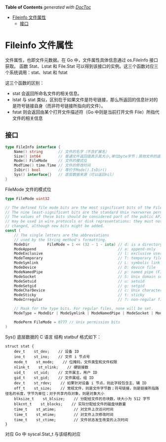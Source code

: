 <!-- START doctoc generated TOC please keep comment here to allow auto update -->
<!-- DON'T EDIT THIS SECTION, INSTEAD RE-RUN doctoc TO UPDATE -->
**Table of Contents**  *generated with [DocToc](https://github.com/thlorenz/doctoc)*

- [Fileinfo 文件属性](#fileinfo-%E6%96%87%E4%BB%B6%E5%B1%9E%E6%80%A7)
  - [接口](#%E6%8E%A5%E5%8F%A3)

<!-- END doctoc generated TOC please keep comment here to allow auto update -->

# Fileinfo 文件属性

文件属性，也即文件元数据。在 Go 中，文件属性具体信息通过 os.FileInfo 接口获取。
函数 Stat、Lstat 和 File.Stat 可以得到该接口的实例。这三个函数对应三个系统调用：stat、lstat 和 fstat


这三个函数的区别：

- stat 会返回所命名文件的相关信息。
- lstat 与 stat 类似，区别在于如果文件是符号链接，那么所返回的信息针对的是符号链接自身（而非符号链接所指向的文件）。
- fstat 则会返回由某个打开文件描述符（Go 中则是当前打开文件 File）所指代文件的相关信息

## 接口
```go
type FileInfo interface {
    Name() string       // 文件的名字（不含扩展名）
    Size() int64        // 普通文件返回值表示其大小,单位byte字节；其他文件的返回值含义各系统不同
    Mode() FileMode     // 文件的模式位
    ModTime() time.Time // 文件的修改时间
    IsDir() bool        // 等价于Mode().IsDir()
    Sys() interface{}   // 底层数据来源（可以返回nil）
}
```

FileMode 文件的模式位
```go
type FileMode uint32

// The defined file mode bits are the most significant bits of the FileMode.
// The nine least-significant bits are the standard Unix rwxrwxrwx permissions.
// The values of these bits should be considered part of the public API and
// may be used in wire protocols or disk representations: they must not be
// changed, although new bits might be added.
const (
	// The single letters are the abbreviations
	// used by the String method's formatting.
	ModeDir        FileMode = 1 << (32 - 1 - iota) // d: is a directory
	ModeAppend                                     // a: append-only
	ModeExclusive                                  // l: exclusive user
	ModeTemporary                                  // T: temporary file; Plan 9 only
	ModeSymlink                                    // L: symbolic link
	ModeDevice                                     // D: device file
	ModeNamedPipe                                  // p: named pipe (FIFO)
	ModeSocket                                     // S: Unix domain socket
	ModeSetuid                                     // u: setuid
	ModeSetgid                                     // g: setgid
	ModeCharDevice                                 // c: Unix character device, when ModeDevice is set
	ModeSticky                                     // t: sticky
	ModeIrregular                                  // ?: non-regular file; nothing else is known about this file

	// Mask for the type bits. For regular files, none will be set.
	ModeType = ModeDir | ModeSymlink | ModeNamedPipe | ModeSocket | ModeDevice | ModeCharDevice | ModeIrregular

	ModePerm FileMode = 0777 // Unix permission bits
)
```

Sys() 底层数据的 C 语言 结构 statbuf 格式如下：
```cgo
struct stat {
    dev_t    st_dev;    // 设备 ID
    ino_t    st_ino;    // 文件 i 节点号
    mode_t    st_mode;    // 位掩码，文件类型和文件权限
    nlink_t    st_nlink;    // 硬链接数
    uid_t    st_uid;    // 文件属主，用户 ID
    gid_t    st_gid;    // 文件属组，组 ID
    dev_t    st_rdev;    // 如果针对设备 i 节点，则此字段包含主、辅 ID
    off_t    st_size;    // 常规文件，则是文件字节数；符号链接，则是链接所指路径名的长度，字节为单位；对于共享内存对象，则是对象大小
    blksize_t    st_blsize;    // 分配给文件的总块数，块大小为 512 字节
    blkcnt_t    st_blocks;    // 实际分配给文件的磁盘块数量
    time_t    st_atime;        // 对文件上次访问时间
    time_t    st_mtime;        // 对文件上次修改时间
    time_t    st_ctime;        // 文件状态发生改变的上次时间
}
```
对应 Go 中 syscal.Stat_t 与该结构对应

